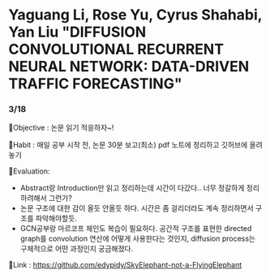 # Yaguang Li, Rose Yu, Cyrus Shahabi, Yan Liu "DIFFUSION CONVOLUTIONAL RECURRENT NEURAL NETWORK: DATA-DRIVEN TRAFFIC FORECASTING"


### 3/18
🐘Objective : 논문 읽기 적응하자~!

🐘Habit : 매일 공부 시작 전, 논문 30분 보고(최소) pdf 노트에 정리하고 깃허브에 올려놓기

🐘Evaluation: 
* Abstract랑 Introduction만 읽고 정리하는데 시간이 다갔다.. 너무 정갈하게 정리하려해서 그런가?
* 논문 구조에 대한 감이 올듯 안올듯 하다. 시간은 좀 걸리더라도 계속 정리하면서 구조를 파악해야할듯.
* GCN공부랑 마르코프 체인도 복습이 필요하다. 공간적 구조를 표현한 directed graph를 convolution 연산에 어떻게 사용한다는 것인지, diffusion process는 구체적으로 어떤 과정인지 궁금해졌다.

🐘Link : https://github.com/edypidy/SkyElephant-not-a-FlyingElephant
